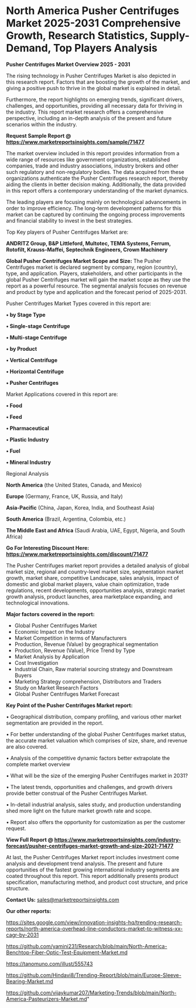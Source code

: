 # North America Pusher Centrifuges Market 2025-2031 Comprehensive Growth, Research Statistics, Supply-Demand,  Top Players Analysis

<Strong> Pusher Centrifuges Market Overview 2025 - 2031</strong>

The rising technology in Pusher Centrifuges Market is also depicted in this research report. Factors that are boosting the growth of the market, and giving a positive push to thrive in the global market is explained in detail.

Furthermore, the report highlights on emerging trends, significant drivers, challenges, and opportunities, providing all necessary data for thriving in the industry. This report market research offers a comprehensive perspective, including an in-depth analysis of the present and future scenarios within the industry.

<strong>Request Sample Report @ <a href=https://www.marketreportsinsights.com/sample/71477>https://www.marketreportsinsights.com/sample/71477</a></strong>

The market overview included in this report provides information from a wide range of resources like government organizations, established companies, trade and industry associations, industry brokers and other such regulatory and non-regulatory bodies. The data acquired from these organizations authenticate the Pusher Centrifuges research report, thereby aiding the clients in better decision making. Additionally, the data provided in this report offers a contemporary understanding of the market dynamics.

The leading players are focusing mainly on technological advancements in order to improve efficiency. The long-term development patterns for this market can be captured by continuing the ongoing process improvements and financial stability to invest in the best strategies.

Top Key players of Pusher Centrifuges Market are:

<strong>ANDRITZ Group, B&P Littleford, Multotec, TEMA Systems, Ferrum, Rotofilt, Krauss-Maffei, Septechnik Engineers, Crown Machinery</strong>

<strong><b>Global Pusher Centrifuges Market Scope and Size:</b></strong>
The Pusher Centrifuges market is declared segment by company, region (country), type, and application. Players, stakeholders, and other participants in the global Pusher Centrifuges market will gain the market scope as they use the report as a powerful resource. The segmental analysis focuses on revenue and product by type and application and the forecast period of 2025-2031.

Pusher Centrifuges Market Types covered in this report are:

<strong>• by Stage Type

• Single-stage Centrifuge

• Multi-stage Centrifuge

• by Product

• Vertical Centrifuge

• Horizontal Centrifuge

• Pusher Centrifuges</strong>

Market Applications covered in this report are:

<strong>• Food

• Feed

• Pharmaceutical

• Plastic Industry

• Fuel

• Mineral Industry</strong> 

Regional Analysis

<strong>North America</strong> (the United States, Canada, and Mexico)

<strong>Europe</strong> (Germany, France, UK, Russia, and Italy)

<strong>Asia-Pacific</strong> (China, Japan, Korea, India, and Southeast Asia)

<strong>South America</strong> (Brazil, Argentina, Colombia, etc.)

<strong>The Middle East and Africa</strong> (Saudi Arabia, UAE, Egypt, Nigeria, and South Africa)

<strong>Go For Interesting Discount Here: <a href=https://www.marketreportsinsights.com/discount/71477>https://www.marketreportsinsights.com/discount/71477</a></strong>

The Pusher Centrifuges market report provides a detailed analysis of global market size, regional and country-level market size, segmentation market growth, market share, competitive Landscape, sales analysis, impact of domestic and global market players, value chain optimization, trade regulations, recent developments, opportunities analysis, strategic market growth analysis, product launches, area marketplace expanding, and technological innovations.

<strong><b>Major factors covered in the report:</b></strong>
<ul>
  <li>Global Pusher Centrifuges Market </li>
  <li>Economic Impact on the Industry</li>
  <li>Market Competition in terms of Manufacturers</li>
  <li>Production, Revenue (Value) by geographical segmentation</li>
  <li>Production, Revenue (Value), Price Trend by Type</li>
  <li>Market Analysis by Application</li>
  <li>Cost Investigation</li>
  <li>Industrial Chain, Raw material sourcing strategy and Downstream Buyers</li>
  <li>Marketing Strategy comprehension, Distributors and Traders</li>
  <li>Study on Market Research Factors</li>
  <li>Global Pusher Centrifuges Market Forecast</li>
</ul>

<strong><b>Key Point of the Pusher Centrifuges Market report:</b></strong>

• Geographical distribution, company profiling, and various other market segmentation are provided in the report.

• For better understanding of the global Pusher Centrifuges market status, the accurate market valuation which comprises of size, share, and revenue are also covered.

• Analysis of the competitive dynamic factors better extrapolate the complete market overview

• What will be the size of the emerging Pusher Centrifuges market in 2031?

• The latest trends, opportunities and challenges, and growth drivers provide better construal of the Pusher Centrifuges Market.

• In-detail industrial analysis, sales study, and production understanding shed more light on the future market growth rate and scope.

• Report also offers the opportunity for customization as per the customer request.

<strong><b>View Full Report @ <a href=https://www.marketreportsinsights.com/industry-forecast/pusher-centrifuges-market-growth-and-size-2021-71477>https://www.marketreportsinsights.com/industry-forecast/pusher-centrifuges-market-growth-and-size-2021-71477</a></b></strong>


At last, the Pusher Centrifuges Market report includes investment come analysis and development trend analysis. The present and future opportunities of the fastest growing international industry segments are coated throughout this report. This report additionally presents product specification, manufacturing method, and product cost structure, and price structure.

<strong>Contact Us:</strong>
sales@marketreportsinsights.com

<strong>Our other reports:</strong>

<a href=https://sites.google.com/view/innovation-insights-hq/trending-research-reports/north-america-overhead-line-conductors-market-to-witness-xx-cagr-by-2031>https://sites.google.com/view/innovation-insights-hq/trending-research-reports/north-america-overhead-line-conductors-market-to-witness-xx-cagr-by-2031</a>

<a href=https://github.com/yamini231/Research/blob/main/North-America-Benchtop-Fiber-Optic-Test-Equipment-Market.md>https://github.com/yamini231/Research/blob/main/North-America-Benchtop-Fiber-Optic-Test-Equipment-Market.md</a>

<a href=https://tanomuno.com/illust/555743>https://tanomuno.com/illust/555743</a>

<a href=https://github.com/Hindavi8/Trending-Report/blob/main/Europe-Sleeve-Bearing-Market.md>https://github.com/Hindavi8/Trending-Report/blob/main/Europe-Sleeve-Bearing-Market.md</a>

<a href=https://github.com/vijaykumar207/Marketing-Trends/blob/main/North-America-Pasteurizers-Market.md>https://github.com/vijaykumar207/Marketing-Trends/blob/main/North-America-Pasteurizers-Market.md</a>"
